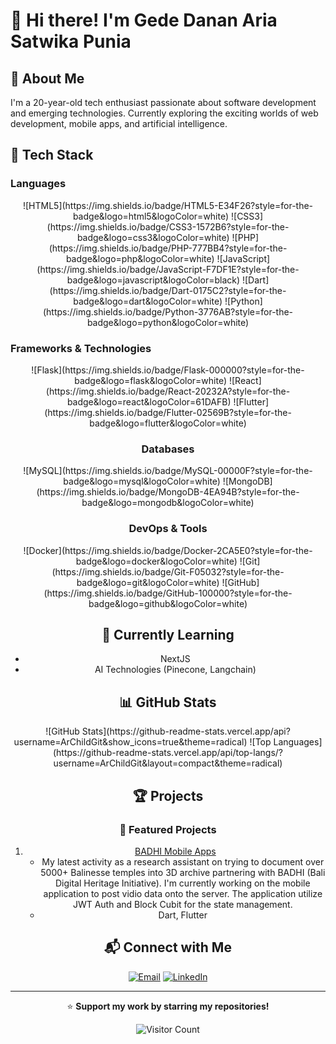# 👋 Hi there! I'm Gede Danan Aria Satwika Punia

## 🌟 About Me
I'm a 20-year-old tech enthusiast passionate about software development and emerging technologies. Currently exploring the exciting worlds of web development, mobile apps, and artificial intelligence.

## 🚀 Tech Stack
### Languages
<div align="center">
![HTML5](https://img.shields.io/badge/HTML5-E34F26?style=for-the-badge&logo=html5&logoColor=white)
![CSS3](https://img.shields.io/badge/CSS3-1572B6?style=for-the-badge&logo=css3&logoColor=white)
![PHP](https://img.shields.io/badge/PHP-777BB4?style=for-the-badge&logo=php&logoColor=white)
![JavaScript](https://img.shields.io/badge/JavaScript-F7DF1E?style=for-the-badge&logo=javascript&logoColor=black)
![Dart](https://img.shields.io/badge/Dart-0175C2?style=for-the-badge&logo=dart&logoColor=white)
![Python](https://img.shields.io/badge/Python-3776AB?style=for-the-badge&logo=python&logoColor=white)
</div>

### Frameworks & Technologies
<div align="center">
![Flask](https://img.shields.io/badge/Flask-000000?style=for-the-badge&logo=flask&logoColor=white)
![React](https://img.shields.io/badge/React-20232A?style=for-the-badge&logo=react&logoColor=61DAFB)
![Flutter](https://img.shields.io/badge/Flutter-02569B?style=for-the-badge&logo=flutter&logoColor=white)
<div>

### Databases
<div align="center">
![MySQL](https://img.shields.io/badge/MySQL-00000F?style=for-the-badge&logo=mysql&logoColor=white)
![MongoDB](https://img.shields.io/badge/MongoDB-4EA94B?style=for-the-badge&logo=mongodb&logoColor=white)
<div>

### DevOps & Tools
<div align="center">
![Docker](https://img.shields.io/badge/Docker-2CA5E0?style=for-the-badge&logo=docker&logoColor=white)
![Git](https://img.shields.io/badge/Git-F05032?style=for-the-badge&logo=git&logoColor=white)
![GitHub](https://img.shields.io/badge/GitHub-100000?style=for-the-badge&logo=github&logoColor=white)
<div>

## 🌱 Currently Learning
- NextJS
- AI Technologies (Pinecone, Langchain)

## 📊 GitHub Stats
<div align="center">
![GitHub Stats](https://github-readme-stats.vercel.app/api?username=ArChildGit&show_icons=true&theme=radical)
![Top Languages](https://github-readme-stats.vercel.app/api/top-langs/?username=ArChildGit&layout=compact&theme=radical)
<div>

## 🏆 Projects
### 🚀 Featured Projects
1. [BADHI Mobile Apps](https://github.com/ArChildGit/project1)
   - My latest activity as a research assistant on trying to document over 5000+ Balinesse temples into 3D archive partnering with BADHI (Bali Digital Heritage Initiative). I'm currently working on the mobile application to post vidio data onto the server. The application utilize JWT Auth and Block Cubit for the state management.
   - Dart, Flutter

## 📬 Connect with Me
[![Email](https://img.shields.io/badge/Email-D14836?style=for-the-badge&logo=gmail&logoColor=white)](mailto:dananfokus@gmail.com)
[![LinkedIn](https://img.shields.io/badge/LinkedIn-0077B5?style=for-the-badge&logo=linkedin&logoColor=white)](https://www.linkedin.com/in/danan-satwika/)

---

⭐ **Support my work by starring my repositories!**

![Visitor Count](https://visitor-badge.laobi.icu/badge?page_id=ArChildGit.ArChildGit)
